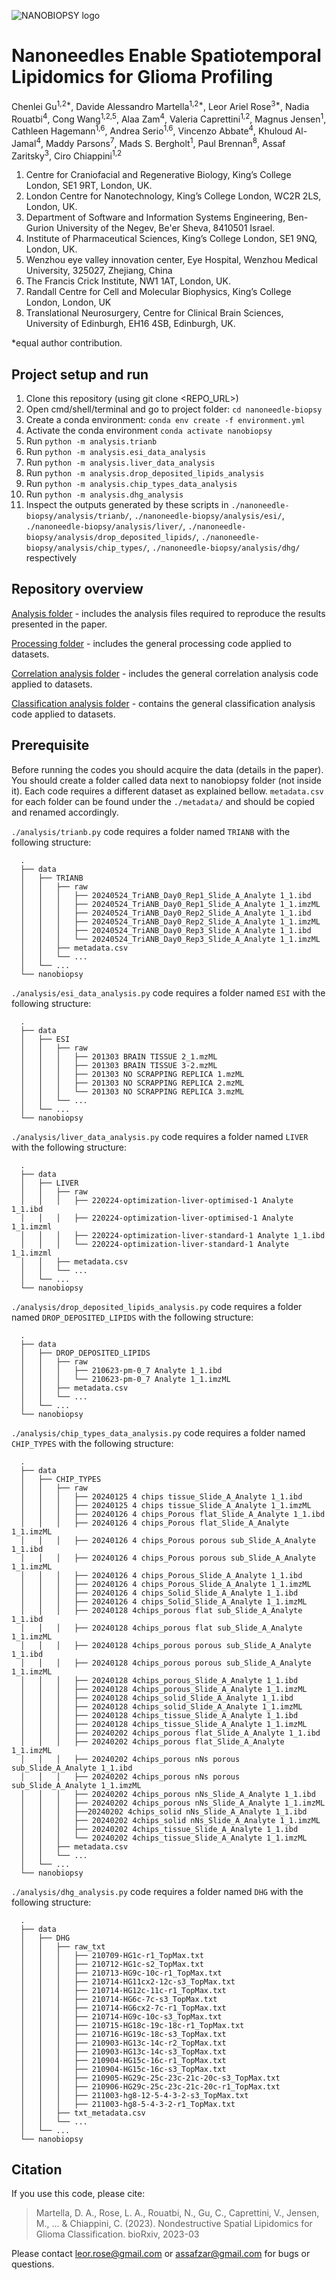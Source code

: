 ![NANOBIOPSY logo](./logo.png)

# Nanoneedles Enable Spatiotemporal Lipidomics for Glioma Profiling

Chenlei Gu<sup>1,2*</sup>, Davide Alessandro Martella<sup>1,2*</sup>, Leor Ariel Rose<sup>3*</sup>, Nadia Rouatbi<sup>4</sup>, Cong Wang<sup>1,2,5</sup>, Alaa Zam<sup>4</sup>, Valeria Caprettini<sup>1,2</sup>, Magnus Jensen<sup>1</sup>, Cathleen Hagemann<sup>1,6</sup>, Andrea Serio<sup>1,6</sup>, Vincenzo Abbate<sup>4</sup>, Khuloud Al-Jamal<sup>4</sup>, Maddy Parsons<sup>7</sup>, Mads S. Bergholt<sup>1</sup>, Paul Brennan<sup>8</sup>, Assaf Zaritsky<sup>3</sup>, Ciro Chiappini<sup>1,2</sup>

1. Centre for Craniofacial and Regenerative Biology, King’s College London, SE1 9RT, London, UK.
2. London Centre for Nanotechnology, King’s College London, WC2R 2LS, London, UK.
3. Department of Software and Information Systems Engineering, Ben-Gurion University of the Negev, Be'er Sheva, 8410501 Israel.
4. Institute of Pharmaceutical Sciences, King’s College London, SE1 9NQ, London, UK.
5. Wenzhou eye valley innovation center, Eye Hospital, Wenzhou Medical University, 325027, Zhejiang, China
6. The Francis Crick Institute, NW1 1AT, London, UK.
7. Randall Centre for Cell and Molecular Biophysics, King’s College London, London, UK
8. Translational Neurosurgery, Centre for Clinical Brain Sciences, University of Edinburgh, EH16 4SB, Edinburgh, UK.

*equal author contribution.

## Project setup and run

1. Clone this repository (using git clone <REPO_URL>)
2. Open cmd/shell/terminal and go to project folder: `cd nanoneedle-biopsy`
3. Create a conda environment: `conda env create -f environment.yml`
4. Activate the conda environment `conda activate nanobiopsy`
5. Run `python -m analysis.trianb`
6. Run `python -m analysis.esi_data_analysis`
7. Run `python -m analysis.liver_data_analysis`
8. Run `python -m analysis.drop_deposited_lipids_analysis`
9. Run `python -m analysis.chip_types_data_analysis`
10. Run `python -m analysis.dhg_analysis`
11. Inspect the outputs generated by these scripts in `./nanoneedle-biopsy/analysis/trianb/`, `./nanoneedle-biopsy/analysis/esi/`, `./nanoneedle-biopsy/analysis/liver/`, `./nanoneedle-biopsy/analysis/drop_deposited_lipids/`, `./nanoneedle-biopsy/analysis/chip_types/`, `./nanoneedle-biopsy/analysis/dhg/` respectively

## Repository overview

[Analysis folder](./analysis) - includes the analysis files required to reproduce the results presented in the paper.

[Processing folder](./processing) - includes the general processing code applied to datasets.

[Correlation analysis folder](./correlation) - includes the general correlation analysis code applied to datasets.

[Classification analysis folder](./classification) - contains the general classification analysis code applied to datasets.

## Prerequisite

Before running the codes you should acquire the data (details in the paper). You should create a folder called data next to nanobiopsy folder (not inside it). Each code requires a different dataset as explained bellow. `metadata.csv`  for each folder can be found under the `./metadata/` and should be copied and renamed accordingly.

`./analysis/trianb.py` code requires a folder named `TRIANB` with the following structure:

      .
      ├── data
      │   ├── TRIANB
      │   │   ├── raw
      │   │   │   ├── 20240524_TriANB_Day0_Rep1_Slide_A_Analyte 1_1.ibd
      │   │   │   ├── 20240524_TriANB_Day0_Rep1_Slide_A_Analyte 1_1.imzML
      │   │   │   ├── 20240524_TriANB_Day0_Rep2_Slide_A_Analyte 1_1.ibd
      │   │   │   ├── 20240524_TriANB_Day0_Rep2_Slide_A_Analyte 1_1.imzML
      │   │   │   ├── 20240524_TriANB_Day0_Rep3_Slide_A_Analyte 1_1.ibd
      │   │   │   └── 20240524_TriANB_Day0_Rep3_Slide_A_Analyte 1_1.imzML
      │   │   ├── metadata.csv
      │   │   └── ...
      │   └── ...
      └── nanobiopsy
        
`./analysis/esi_data_analysis.py` code requires a folder named `ESI` with the following structure:

      .
      ├── data
      │   ├── ESI
      │   │   ├── raw
      │   │   │   ├── 201303 BRAIN TISSUE 2_1.mzML
      │   │   │   ├── 201303 BRAIN TISSUE 3-2.mzML
      │   │   │   ├── 201303 NO SCRAPPING REPLICA 1.mzML
      │   │   │   ├── 201303 NO SCRAPPING REPLICA 2.mzML
      │   │   │   └── 201303 NO SCRAPPING REPLICA 3.mzML
      │   │   └── ...
      │   └── ...
      └── nanobiopsy

`./analysis/liver_data_analysis.py` code requires a folder named `LIVER` with the following structure:

      .
      ├── data
      │   ├── LIVER
      │   │   ├── raw
      │   │   │   ├── 220224-optimization-liver-optimised-1 Analyte 1_1.ibd
      │   │   │   ├── 220224-optimization-liver-optimised-1 Analyte 1_1.imzml
      │   │   │   ├── 220224-optimization-liver-standard-1 Analyte 1_1.ibd
      │   │   │   └── 220224-optimization-liver-standard-1 Analyte 1_1.imzml
      │   │   ├── metadata.csv
      │   │   └── ...
      │   └── ...
      └── nanobiopsy

`./analysis/drop_deposited_lipids_analysis.py` code requires a folder named `DROP_DEPOSITED_LIPIDS` with the following structure:

      .
      ├── data
      │   ├── DROP_DEPOSITED_LIPIDS
      │   │   ├── raw
      │   │   │   ├── 210623-pm-0_7 Analyte 1_1.ibd
      │   │   │   └── 210623-pm-0_7 Analyte 1_1.imzML
      │   │   ├── metadata.csv
      │   │   └── ...
      │   └── ...
      └── nanobiopsy

`./analysis/chip_types_data_analysis.py` code requires a folder named `CHIP_TYPES` with the following structure:

      .
      ├── data
      │   ├── CHIP_TYPES
      │   │   ├── raw
      │   │   │   ├── 20240125 4 chips tissue_Slide_A_Analyte 1_1.ibd
      │   │   │   ├── 20240125 4 chips tissue_Slide_A_Analyte 1_1.imzML
      │   │   │   ├── 20240126 4 chips_Porous flat_Slide_A_Analyte 1_1.ibd
      │   │   │   ├── 20240126 4 chips_Porous flat_Slide_A_Analyte 1_1.imzML
      │   │   │   ├── 20240126 4 chips_Porous porous sub_Slide_A_Analyte 1_1.ibd
      │   │   │   ├── 20240126 4 chips_Porous porous sub_Slide_A_Analyte 1_1.imzML
      │   │   │   ├── 20240126 4 chips_Porous_Slide_A_Analyte 1_1.ibd
      │   │   │   ├── 20240126 4 chips_Porous_Slide_A_Analyte 1_1.imzML
      │   │   │   ├── 20240126 4 chips_Solid_Slide_A_Analyte 1_1.ibd
      │   │   │   ├── 20240126 4 chips_Solid_Slide_A_Analyte 1_1.imzML
      │   │   │   ├── 20240128 4chips_porous flat sub_Slide_A_Analyte 1_1.ibd
      │   │   │   ├── 20240128 4chips_porous flat sub_Slide_A_Analyte 1_1.imzML
      │   │   │   ├── 20240128 4chips_porous porous sub_Slide_A_Analyte 1_1.ibd
      │   │   │   ├── 20240128 4chips_porous porous sub_Slide_A_Analyte 1_1.imzML
      │   │   │   ├── 20240128 4chips_porous_Slide_A_Analyte 1_1.ibd
      │   │   │   ├── 20240128 4chips_porous_Slide_A_Analyte 1_1.imzML
      │   │   │   ├── 20240128 4chips_solid_Slide_A_Analyte 1_1.ibd
      │   │   │   ├── 20240128 4chips_solid_Slide_A_Analyte 1_1.imzML
      │   │   │   ├── 20240128 4chips_tissue_Slide_A_Analyte 1_1.ibd
      │   │   │   ├── 20240128 4chips_tissue_Slide_A_Analyte 1_1.imzML
      │   │   │   ├── 20240202 4chips_porous flat_Slide_A_Analyte 1_1.ibd
      │   │   │   ├── 20240202 4chips_porous flat_Slide_A_Analyte 1_1.imzML
      │   │   │   ├── 20240202 4chips_porous nNs porous sub_Slide_A_Analyte 1_1.ibd
      │   │   │   ├── 20240202 4chips_porous nNs porous sub_Slide_A_Analyte 1_1.imzML
      │   │   │   ├── 20240202 4chips_porous nNs_Slide_A_Analyte 1_1.ibd
      │   │   │   ├── 20240202 4chips_porous nNs_Slide_A_Analyte 1_1.imzML
      │   │   │   ├──20240202 4chips_solid nNs_Slide_A_Analyte 1_1.ibd
      │   │   │   ├── 20240202 4chips_solid nNs_Slide_A_Analyte 1_1.imzML
      │   │   │   ├── 20240202 4chips_tissue_Slide_A_Analyte 1_1.ibd
      │   │   │   └── 20240202 4chips_tissue_Slide_A_Analyte 1_1.imzML
      │   │   ├── metadata.csv
      │   │   └── ...
      │   └── ...
      └── nanobiopsy  
        
`./analysis/dhg_analysis.py` code requires a folder named `DHG` with the following structure:

      .
      ├── data
      │   ├── DHG
      │   │   ├── raw_txt
      │   │   │   ├── 210709-HG1c-r1_TopMax.txt
      │   │   │   ├── 210712-HG1c-s2_TopMax.txt
      │   │   │   ├── 210713-HG9c-10c-r1_TopMax.txt
      │   │   │   ├── 210714-HG11cx2-12c-s3_TopMax.txt
      │   │   │   ├── 210714-HG12c-11c-r1_TopMax.txt
      │   │   │   ├── 210714-HG6c-7c-s3_TopMax.txt
      │   │   │   ├── 210714-HG6cx2-7c-r1_TopMax.txt
      │   │   │   ├── 210714-HG9c-10c-s3_TopMax.txt
      │   │   │   ├── 210715-HG18c-19c-18c-r1_TopMax.txt
      │   │   │   ├── 210716-HG19c-18c-s3_TopMax.txt
      │   │   │   ├── 210903-HG13c-14c-r2_TopMax.txt
      │   │   │   ├── 210903-HG13c-14c-s3_TopMax.txt
      │   │   │   ├── 210904-HG15c-16c-r1_TopMax.txt
      │   │   │   ├── 210904-HG15c-16c-s3_TopMax.txt
      │   │   │   ├── 210905-HG29c-25c-23c-21c-20c-s3_TopMax.txt
      │   │   │   ├── 210906-HG29c-25c-23c-21c-20c-r1_TopMax.txt
      │   │   │   ├── 211003-hg8-12-5-4-3-2-s3_TopMax.txt
      │   │   │   ├── 211003-hg8-5-4-3-2-r1_TopMax.txt
      │   │   ├── txt_metadata.csv
      │   │   └── ...
      │   └── ...
      └── nanobiopsy
      
## Citation

If you use this code, please cite:

> Martella, D. A., Rose, L. A., Rouatbi, N., Gu, C., Caprettini, V., Jensen, M., ... & Chiappini, C. (2023). Nondestructive Spatial Lipidomics for Glioma Classification. bioRxiv, 2023-03

Please contact <leor.rose@gmail.com> or <assafzar@gmail.com> for bugs or questions.
